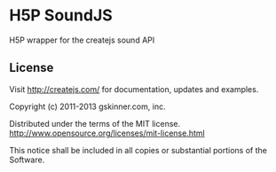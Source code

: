 H5P SoundJS
===========

H5P wrapper for the createjs sound API

## License

Visit http://createjs.com/ for documentation, updates and examples.

Copyright (c) 2011-2013 gskinner.com, inc.

Distributed under the terms of the MIT license.
http://www.opensource.org/licenses/mit-license.html

This notice shall be included in all copies or substantial portions of the Software.

